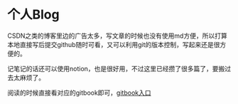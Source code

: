 # 个人Blog
CSDN之类的博客里边的广告太多，写文章的时候也没有使用md方便，所以打算本地直接写后提交github随时可看，又可以利用git的版本控制，写起来还是很方便的。

记笔记的话还可以使用notion，也是很好用，不过这里已经攒了很多篇了，要搬过去太麻烦了。

阅读的时候直接看对应的gitbook即可，[gitbook入口](https://nixum.gitbook.io/blog/note)


